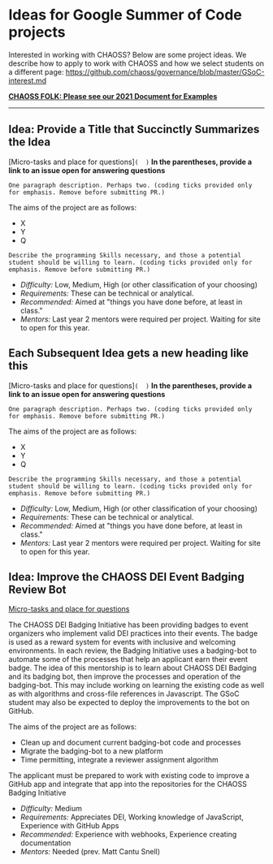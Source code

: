# Ideas for Google Summer of Code projects

Interested in working with CHAOSS? Below are some project ideas. We describe how to apply to work with CHAOSS and how we select students on a different page: https://github.com/chaoss/governance/blob/master/GSoC-interest.md

**[CHAOSS FOLK: Please see our 2021 Document for Examples](./GSoC-ideas-2021.md)**

----

## Idea: Provide a Title that Succinctly Summarizes the Idea

[Micro-tasks and place for questions]`(  )` **In the parentheses, provide a link to an issue open for answering questions** 

```
One paragraph description. Perhaps two. (coding ticks provided only for emphasis. Remove before submitting PR.)
```

The aims of the project are as follows:
  - X
  - Y
  - Q

```
Describe the programming Skills necessary, and those a potential student should be willing to learn. (coding ticks provided only for emphasis. Remove before submitting PR.)
```

* _Difficulty:_ Low, Medium, High (or other classification of your choosing)
* _Requirements:_ These can be technical or analytical. 
* _Recommended:_ Aimed at "things you have done before, at least in class."
* _Mentors:_ Last year 2 mentors were required per project. Waiting for site to open for this year. 

## Each Subsequent Idea gets a new heading like this

[Micro-tasks and place for questions]`(  )` **In the parentheses, provide a link to an issue open for answering questions** 

```
One paragraph description. Perhaps two. (coding ticks provided only for emphasis. Remove before submitting PR.)
```

The aims of the project are as follows:
  - X
  - Y
  - Q

```
Describe the programming Skills necessary, and those a potential student should be willing to learn. (coding ticks provided only for emphasis. Remove before submitting PR.)
```

* _Difficulty:_ Low, Medium, High (or other classification of your choosing)
* _Requirements:_ These can be technical or analytical. 
* _Recommended:_ Aimed at "things you have done before, at least in class."
* _Mentors:_ Last year 2 mentors were required per project. Waiting for site to open for this year. 

## Idea: Improve the CHAOSS DEI Event Badging Review Bot

[Micro-tasks and place for questions](https://github.com/badging/event-diversity-and-inclusion/issues/134)

  The CHAOSS DEI Badging Initiative has been providing badges to event organizers who implement valid DEI practices into their events. The badge is used as a reward system for events with inclusive and welcoming environments. In each review, the Badging Initiative uses a badging-bot to automate some of the processes that help an applicant earn their event badge.
  The idea of this mentorship is to learn about CHAOSS DEI Badging and its badging bot, then improve the processes and operation of the badging-bot. This may include working on learning the existing code as well as with algorithms and cross-file references in Javascript. The GSoC student may also be expected to deploy the improvements to the bot on GitHub.

The aims of the project are as follows:
  - Clean up and document current badging-bot code and processes
  - Migrate the badging-bot to a new platform
  - Time permitting, integrate a reviewer assignment algorithm

The applicant must be prepared to work with existing code to improve a GitHub app and integrate that app into the repositories for the CHAOSS Badging Initiative

* _Difficulty:_ Medium
* _Requirements:_ Appreciates DEI, Working knowledge of JavaScript, Experience with GitHub Apps
* _Recommended:_ Experience with webhooks, Experience creating documentation
* _Mentors:_ Needed (prev. Matt Cantu Snell)


